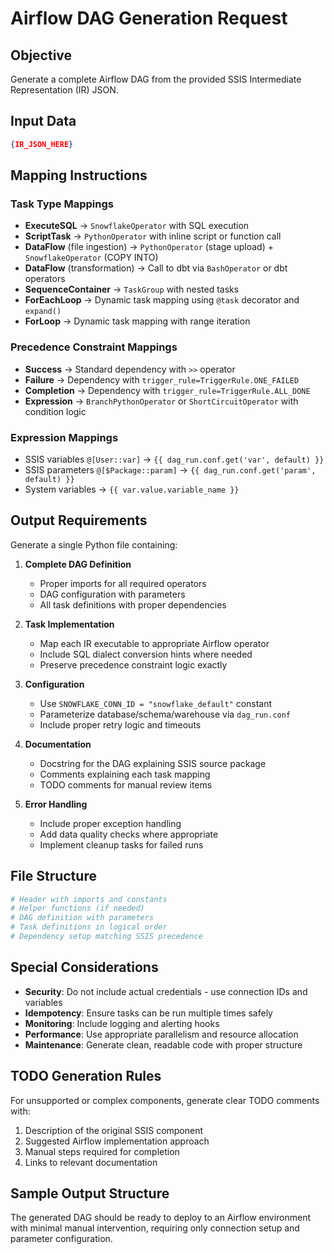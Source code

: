 # Airflow DAG Generation Request

## Objective
Generate a complete Airflow DAG from the provided SSIS Intermediate Representation (IR) JSON.

## Input Data
```json
{IR_JSON_HERE}
```

## Mapping Instructions

### Task Type Mappings
- **ExecuteSQL** → `SnowflakeOperator` with SQL execution
- **ScriptTask** → `PythonOperator` with inline script or function call
- **DataFlow** (file ingestion) → `PythonOperator` (stage upload) + `SnowflakeOperator` (COPY INTO)
- **DataFlow** (transformation) → Call to dbt via `BashOperator` or dbt operators
- **SequenceContainer** → `TaskGroup` with nested tasks
- **ForEachLoop** → Dynamic task mapping using `@task` decorator and `expand()`
- **ForLoop** → Dynamic task mapping with range iteration

### Precedence Constraint Mappings
- **Success** → Standard dependency with `>>` operator
- **Failure** → Dependency with `trigger_rule=TriggerRule.ONE_FAILED`
- **Completion** → Dependency with `trigger_rule=TriggerRule.ALL_DONE` 
- **Expression** → `BranchPythonOperator` or `ShortCircuitOperator` with condition logic

### Expression Mappings
- SSIS variables `@[User::var]` → `{{ dag_run.conf.get('var', default) }}`
- SSIS parameters `@[$Package::param]` → `{{ dag_run.conf.get('param', default) }}`
- System variables → `{{ var.value.variable_name }}`

## Output Requirements

Generate a single Python file containing:

1. **Complete DAG Definition**
   - Proper imports for all required operators
   - DAG configuration with parameters
   - All task definitions with proper dependencies

2. **Task Implementation**
   - Map each IR executable to appropriate Airflow operator
   - Include SQL dialect conversion hints where needed
   - Preserve precedence constraint logic exactly

3. **Configuration**
   - Use `SNOWFLAKE_CONN_ID = "snowflake_default"` constant
   - Parameterize database/schema/warehouse via `dag_run.conf`
   - Include proper retry logic and timeouts

4. **Documentation**
   - Docstring for the DAG explaining SSIS source package
   - Comments explaining each task mapping
   - TODO comments for manual review items

5. **Error Handling**
   - Include proper exception handling
   - Add data quality checks where appropriate
   - Implement cleanup tasks for failed runs

## File Structure
```python
# Header with imports and constants
# Helper functions (if needed)
# DAG definition with parameters
# Task definitions in logical order
# Dependency setup matching SSIS precedence
```

## Special Considerations

- **Security**: Do not include actual credentials - use connection IDs and variables
- **Idempotency**: Ensure tasks can be run multiple times safely
- **Monitoring**: Include logging and alerting hooks
- **Performance**: Use appropriate parallelism and resource allocation
- **Maintenance**: Generate clean, readable code with proper structure

## TODO Generation Rules

For unsupported or complex components, generate clear TODO comments with:
1. Description of the original SSIS component
2. Suggested Airflow implementation approach
3. Manual steps required for completion
4. Links to relevant documentation

## Sample Output Structure
The generated DAG should be ready to deploy to an Airflow environment with minimal manual intervention, requiring only connection setup and parameter configuration.